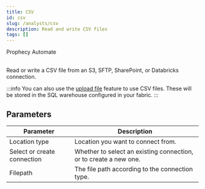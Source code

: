 ```yaml
---
title: CSV
id: csv
slug: /analysts/csv
description: Read and write CSV files
tags: []
---
```


<span class="badge">Prophecy Automate</span><br/><br/>

Read or write a CSV file from an S3, SFTP, SharePoint, or Databricks connection.

:::info
You can also use the [upload file](docs/analysts/development/gems/source-target/table/upload-files.md) feature to use CSV files. These will be stored in the SQL warehouse configured in your fabric.
:::

## Parameters

| Parameter                   | Description                                                       |
| --------------------------- | ----------------------------------------------------------------- |
| Location type               | Location you want to connect from.                                |
| Select or create connection | Whether to select an existing connection, or to create a new one. |
| Filepath                    | The file path according to the connection type.                   |
